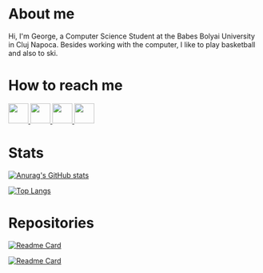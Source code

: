 # About me
Hi, I'm George, a Computer Science Student at the Babes Bolyai University in Cluj Napoca. Besides working with the computer, I like to play basketball and also to ski.

# How to reach me
<a href= "https://www.linkedin.com/in/danicico-george-8107031ba/" >
  <img src="Photos/link.png" width="auto" height="40px" />
</a>

<a href= "https://www.facebook.com/george.danicico.7/" >
  <img src="Photos/fb.png" width="auto" height="40px" />
</a>

<a href= "https://www.instagram.com/georgedanicico/" >
  <img src="Photos/insta.png" width="auto" height="40px" />
</a>

<a href= "https://wa.link/5uk7qr" >
  <img src="Photos/whats.png" width="auto" height="40px" />
</a>

# Stats

[![Anurag's GitHub stats](https://github-readme-stats.vercel.app/api?username=GeorgeDanicico&exclude_repo=Thesis)](https://github.com/anuraghazra/github-readme-stats)

[![Top Langs](https://github-readme-stats.vercel.app/api/top-langs/?username=GeorgeDanicico&layout=compact&exclude_repo=Thesis)](https://github.com/anuraghazra/github-readme-stats)

# Repositories

[![Readme Card](https://github-readme-stats.vercel.app/api/pin/?username=GeorgeDanicico&repo=university)](https://github.com/GeorgeDanicico/University)

[![Readme Card](https://github-readme-stats.vercel.app/api/pin/?username=GeorgeDanicico&repo=Small-Projects)](https://github.com/anuraghazra/github-readme-stats)

